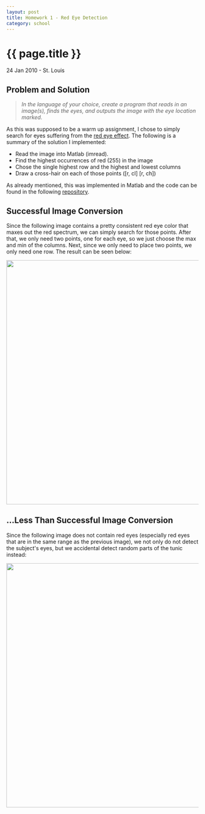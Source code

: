 ```yaml
---
layout: post
title: Homework 1 - Red Eye Detection
category: school
---
```


{{ page.title }}
============================================================

<p class="meta"/>24 Jan 2010 - St. Louis</p>

Problem and Solution
------------------------------------------------------------

> _In the language of your choice, create a program that reads in an image(s),
> finds the eyes, and outputs the image with the eye location marked._

As this was supposed to be a warm up assignment, I chose to simply
search for eyes suffering from the
[red eye effect](http://en.wikipedia.org/wiki/Red-eye_effect).
The following is a summary of the solution I implemented:

* Read the image into Matlab (imread).
* Find the highest occurrences of red (255) in the image
* Chose the single highest row and the highest and lowest columns
* Draw a cross-hair on each of those points ([r, cl] [r, ch])

As already mentioned, this was implemented in Matlab and the code can be found in the following
[repository](http://github.com/bashwork/school/tree/master/559/homework1/homework1.m).

Successful Image Conversion
------------------------------------------------------------

Since the following image contains a pretty consistent red eye color that
maxes out the red spectrum, we can simply search for those points. After
that, we only need two points, one for each eye, so we just choose the
max and min of the columns. Next, since we only need to place two points,
we only need one row. The result can be seen below:

<img width="640" src="http://github.com/bashwork/school/raw/master/559/homework1/working-input-result.jpg" />

...Less Than Successful Image Conversion
------------------------------------------------------------

Since the following image does not contain red eyes (especially red eyes that are
in the same range as the previous image), we not only do not detect the subject's
eyes, but we accidental detect random parts of the tunic instead:

<img width="640" src="http://github.com/bashwork/school/raw/master/559/homework1/failing-input-result.jpg" />

